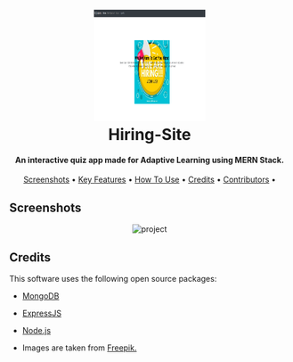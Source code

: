 
<h1 align="center">
  <br>
  <a href=""><img src="https://raw.githubusercontent.com/kumarcodes3004/Hiring-site/main/pic/s1.png" alt="Markdownify" height="200" width="200"></a>
  <br>
  Hiring-Site
  <br>
</h1>

<h4 align="center">An interactive quiz app made for Adaptive Learning using MERN Stack.</h4>

<p align="center">
</p>

<p align="center">
  <a href="#Screenshots">Screenshots</a> •
  <a href="#key-features">Key Features</a> •
  <a href="#how-to-use">How To Use</a> •
  <a href="#credits">Credits</a> •
  <a href="#contributers-to-this-project">Contributors</a> •
</p>


## Screenshots

<p align="center">
<img src="https://raw.githubusercontent.com/pandeysushmit/quiz_app/main/screenshots/sample.jpg" alt="project" height="600" width="900" >
</p>


## Credits

This software uses the following open source packages:

- [MongoDB](https://www.mongodb.com/)
- [ExpressJS](https://expressjs.com/)

- [Node.js](https://nodejs.org/)
- Images are taken from <a href="https://www.freepik.com/">Freepik.</a>
